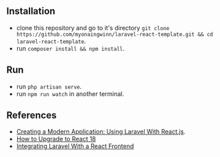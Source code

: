 ## Installation

* clone this repository and go to it's directory
`git clone https://github.com/myonaingwinn/laravel-react-template.git && cd laravel-react-template`.
* run `composer install && npm install`.

## Run

* run `php artisan serve`.
* run `npm run watch` in another terminal.
## References

* [Creating a Modern Application: Using Laravel With React.js](https://adevait.com/laravel/using-laravel-with-react-js).
* [How to Upgrade to React 18](https://reactjs.org/blog/2022/03/08/react-18-upgrade-guide.html#updates-to-client-rendering-apis)
* [Integrating Laravel With a React Frontend](https://www.endpointdev.com/blog/2021/05/integrating-laravel-with-a-react-frontend/)
